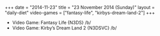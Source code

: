 +++
date = "2014-11-23"
title = "23 November 2014 (Sunday)"
layout = "daily-diet"
video-games = ["fantasy-life", "kirbys-dream-land-2"]
+++


* Video Game: Fantasy Life {N3DS} /b/
* Video Game: Kirby’s Dream Land 2 {N3DSVC} /b/